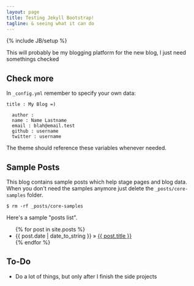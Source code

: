 ```yaml
---
layout: page
title: Testing Jekyll Bootstrap!
tagline: & seeing what it can do
---
```

{% include JB/setup %}

This will probably be my blogging platform for the new blog, I just need somethings checked

## Check more

In `_config.yml` remember to specify your own data:
    
    title : My Blog =)
    
      author :
      name : Name Lastname
      email : blah@email.test
      github : username
      twitter : username

The theme should reference these variables whenever needed.
    
## Sample Posts

This blog contains sample posts which help stage pages and blog data.
When you don't need the samples anymore just delete the `_posts/core-samples` folder.

    $ rm -rf _posts/core-samples

Here's a sample "posts list".

<ul class="posts">
  {% for post in site.posts %}
    <li><span>{{ post.date | date_to_string }}</span> &raquo; <a href="{{ BASE_PATH }}{{ post.url }}">{{ post.title }}</a></li>
  {% endfor %}
</ul>

## To-Do

- Do a lot of things, but only after I finish the side projects


